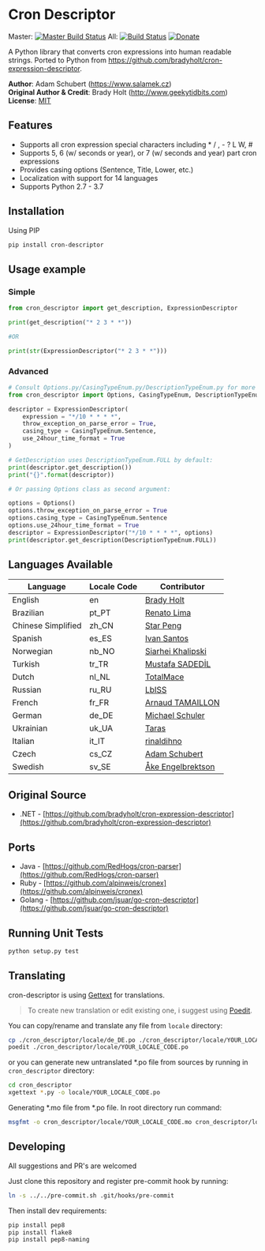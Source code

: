 # Cron Descriptor

Master: [![Master Build Status](https://api.travis-ci.org/Salamek/cron-descriptor.svg?branch=master)](https://travis-ci.org/Salamek/cron-descriptor) All: [![Build Status](https://api.travis-ci.org/Salamek/cron-descriptor.svg)](https://travis-ci.org/Salamek/cron-descriptor)
[![Donate](https://img.shields.io/badge/Donate-PayPal-green.svg)](https://www.paypal.me/salamek)

A Python library that converts cron expressions into human readable strings. Ported to Python from https://github.com/bradyholt/cron-expression-descriptor.

**Author**: Adam Schubert (https://www.salamek.cz)  
**Original Author & Credit**: Brady Holt (http://www.geekytidbits.com)  
**License**: [MIT](http://opensource.org/licenses/MIT)

## Features         
 * Supports all cron expression special characters including * / , - ? L W, #
 * Supports 5, 6 (w/ seconds or year), or 7 (w/ seconds and year) part cron expressions
 * Provides casing options (Sentence, Title, Lower, etc.)
 * Localization with support for 14 languages
 * Supports Python 2.7 - 3.7

## Installation
Using PIP
```bash
pip install cron-descriptor
```

## Usage example

### Simple
```python
from cron_descriptor import get_description, ExpressionDescriptor

print(get_description("* 2 3 * *"))

#OR

print(str(ExpressionDescriptor("* 2 3 * *")))
```

### Advanced
```python
# Consult Options.py/CasingTypeEnum.py/DescriptionTypeEnum.py for more info
from cron_descriptor import Options, CasingTypeEnum, DescriptionTypeEnum, ExpressionDescriptor

descriptor = ExpressionDescriptor(
    expression = "*/10 * * * *",
    throw_exception_on_parse_error = True, 
    casing_type = CasingTypeEnum.Sentence, 
    use_24hour_time_format = True
)

# GetDescription uses DescriptionTypeEnum.FULL by default:
print(descriptor.get_description())
print("{}".format(descriptor))

# Or passing Options class as second argument:

options = Options()
options.throw_exception_on_parse_error = True
options.casing_type = CasingTypeEnum.Sentence
options.use_24hour_time_format = True
descriptor = ExpressionDescriptor("*/10 * * * *", options)
print(descriptor.get_description(DescriptionTypeEnum.FULL))
```

## Languages Available

|Language| Locale Code | Contributor |
|--------|-------------|-------------|
|English |en|[Brady Holt](https://github.com/bradyholt)|
|Brazilian |pt_PT|[Renato Lima](https://github.com/natenho)|
|Chinese Simplified | zh_CN |[Star Peng](https://github.com/starpeng)|
|Spanish |es_ES|[Ivan Santos](https://github.com/ivansg)|
|Norwegian |nb_NO|[Siarhei Khalipski](https://github.com/KhalipskiSiarhei)|
|Turkish |tr_TR|[Mustafa SADEDİL](https://github.com/sadedil)|
|Dutch |nl_NL|[TotalMace](https://github.com/TotalMace)|
|Russian |ru_RU|[LbISS](https://github.com/LbISS)|
|French |fr_FR|[Arnaud TAMAILLON](https://github.com/Greybird)|
|German |de_DE|[Michael Schuler](https://github.com/mschuler)|
|Ukrainian |uk_UA|[Taras](https://github.com/tbudurovych)|
|Italian |it_IT|[rinaldihno](https://github.com/rinaldihno)|
|Czech |cs_CZ|[Adam Schubert](https://github.com/salamek)|
|Swedish |sv_SE|[Åke Engelbrektson](https://github.com/eson57)|

<!-- SOON
## Demo



## Download

-->

## Original Source
 - .NET - [https://github.com/bradyholt/cron-expression-descriptor](https://github.com/bradyholt/cron-expression-descriptor)

## Ports
 - Java     - [https://github.com/RedHogs/cron-parser](https://github.com/RedHogs/cron-parser)
 - Ruby     - [https://github.com/alpinweis/cronex](https://github.com/alpinweis/cronex)
 - Golang   - [https://github.com/jsuar/go-cron-descriptor](https://github.com/jsuar/go-cron-descriptor)

## Running Unit Tests

```bash
python setup.py test
```

## Translating
cron-descriptor is using [Gettext](https://www.gnu.org/software/gettext/) for translations.

> To create new translation or edit existing one, i suggest using [Poedit](https://poedit.net/).

You can copy/rename and translate any file from `locale` directory:
```bash
cp ./cron_descriptor/locale/de_DE.po ./cron_descriptor/locale/YOUR_LOCALE_CODE.po
poedit ./cron_descriptor/locale/YOUR_LOCALE_CODE.po
```
or you can generate new untranslated *.po file from sources by running in `cron_descriptor` directory:
```bash
cd cron_descriptor
xgettext *.py -o locale/YOUR_LOCALE_CODE.po
```

Generating *.mo file from *.po file. In root directory run command:
```bash
msgfmt -o cron_descriptor/locale/YOUR_LOCALE_CODE.mo cron_descriptor/locale/YOUR_LOCALE_CODE.po
```

## Developing

All suggestions and PR's are welcomed

Just clone this repository and register pre-commit hook by running:

```bash
ln -s ../../pre-commit.sh .git/hooks/pre-commit
```

Then install dev requirements:

```bash
pip install pep8
pip install flake8
pip install pep8-naming
```

